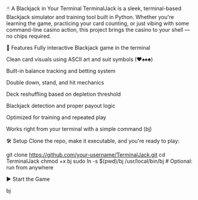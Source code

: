 🃏 A Blackjack in Your Terminal
TerminalJack is a sleek, terminal-based Blackjack simulator and training tool built in Python. Whether you're learning the game, practicing your card counting, or just vibing with some command-line casino action, this project brings the casino to your shell — no chips required.

🎯 Features
Fully interactive Blackjack game in the terminal

Clean card visuals using ASCII art and suit symbols (♥♠♦♣)

Built-in balance tracking and betting system

Double down, stand, and hit mechanics

Deck reshuffling based on depletion threshold

Blackjack detection and proper payout logic

Optimized for training and repeated play

Works right from your terminal with a simple command (bj)

🛠 Setup
Clone the repo, make it executable, and you're ready to play:

  git clone https://github.com/your-username/TerminalJack.git
  cd TerminalJack
  chmod +x bj
  sudo ln -s $(pwd)/bj /usr/local/bin/bj  # Optional: run from anywhere

▶️ Start the Game

  bj
